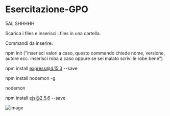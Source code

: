# Esercitazione-GPO
5AL SHHHHH

Scarica i files e inserisci i files in una cartella.


Commandi da inserire: 

npm init ("inserisci valori a caso, questo commando chiede nome, versione, autore ecc. inserisci roba a caso oppure se sei malato scrivi le robe bene")

npm install express@4.15.3 --save 

npm install nodemon -g 


nodemon


npm install ejs@2.5.6 --save 



![image](https://user-images.githubusercontent.com/42284965/140036408-0610b504-6be9-4f9b-b3b2-cd22cd5d3c42.png)

